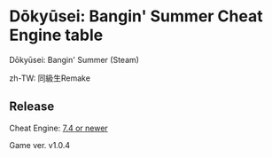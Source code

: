 # Dōkyūsei: Bangin' Summer Cheat Engine table  
Dōkyūsei: Bangin' Summer (Steam)

zh-TW: 同級生Remake
 
## Release
Cheat Engine: [7.4 or newer](https://github.com/cheat-engine/cheat-engine/releases)  

Game ver. v1.0.4